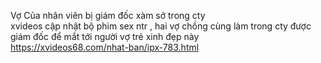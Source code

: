 
Vợ Của nhân viên bị giám đốc xàm sở trong cty	
xvideos cập nhật bộ phim sex ntr , hai vợ chồng cùng làm trong cty được giám đốc để mắt tới người vợ trẻ xinh đẹp này	
https://xvideos68.com/nhat-ban/ipx-783.html
